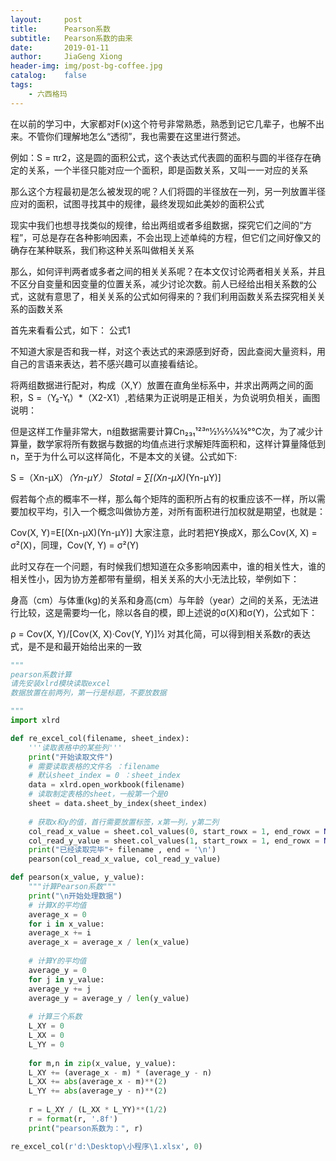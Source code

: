 ```yaml
---
layout:     post
title:      Pearson系数
subtitle:   Pearson系数的由来
date:       2019-01-11
author:     JiaGeng Xiong
header-img: img/post-bg-coffee.jpg
catalog:    false
tags:
    - 六西格玛
---
```

在以前的学习中，大家都对F(x)这个符号非常熟悉，熟悉到记它几辈子，也解不出来。不管你们理解地怎么“透彻”，我也需要在这里进行赘述。

例如：S = πr2，这是圆的面积公式，这个表达式代表圆的面积与圆的半径存在确定的关系，一个半径只能对应一个面积，即是函数关系，又叫一一对应的关系

那么这个方程最初是怎么被发现的呢？人们将圆的半径放在一列，另一列放置半径应对的面积，试图寻找其中的规律，最终发现如此美妙的面积公式

现实中我们也想寻找类似的规律，给出两组或者多组数据，探究它们之间的“方程”，可总是存在各种影响因素，不会出现上述单纯的方程，但它们之间好像又的确存在某种联系，我们称这种关系叫做相关关系

那么，如何评判两者或多者之间的相关关系呢？在本文仅讨论两者相关关系，并且不区分自变量和因变量的位置关系，减少讨论次数。前人已经给出相关系数的公式，这就有意思了，相关关系的公式如何得来的？我们利用函数关系去探究相关关系的函数关系

首先来看看公式，如下：
公式1

不知道大家是否和我一样，对这个表达式的来源感到好奇，因此查阅大量资料，用自己的言语来表达，若不感兴趣可以直接看结论。

将两组数据进行配对，构成（X,Y）放置在直角坐标系中，并求出两两之间的面积，S =（Y₂-Y₁）*（X2-X1）,若结果为正说明是正相关，为负说明负相关，画图说明：

但是这样工作量非常大，n组数据需要计算Cn₂₃₁¹²³ⁿ½⅓⅔¼¾°℃次，为了减少计算量，数学家将所有数据与数据的均值点进行求解矩阵面积和，这样计算量降低到n，至于为什么可以这样简化，不是本文的关键。公式如下:

S =（Xn-μX）*（Yn-μY）
Stotal = ∑[(Xn-μX)*(Yn-μY)]

假若每个点的概率不一样，那么每个矩阵的面积所占有的权重应该不一样，所以需要加权平均，引入一个概念叫做协方差，对所有面积进行加权就是期望，也就是：

Cov(X, Y)=E[(Xn-μX)(Yn-μY)]
大家注意，此时若把Y换成X，那么Cov(X, X) = σ²(X)，同理，Cov(Y, Y) = σ²(Y)

此时又存在一个问题，有时候我们想知道在众多影响因素中，谁的相关性大，谁的相关性小，因为协方差都带有量纲，相关关系的大小无法比较，举例如下：

身高（cm）与体重(kg)的关系和身高(cm）与年龄（year）之间的关系，无法进行比较，这是需要均一化，除以各自的模，即上述说的σ(X)和σ(Y)，公式如下：

ρ = Cov(X, Y)/[Cov(X, X)·Cov(Y, Y)]½
对其化简，可以得到相关系数r的表达式，是不是和最开始给出来的一致

```python
"""
pearson系数计算
请先安装xlrd模块读取excel
数据放置在前两列，第一行是标题，不要放数据

"""
import xlrd

def re_excel_col(filename, sheet_index):
    '''读取表格中的某些列'''
    print("开始读取文件")
    # 需要读取表格的文件名 ：filename
    # 默认sheet_index = 0 ：sheet_index
    data = xlrd.open_workbook(filename)
    # 读取制定表格的sheet，一般第一个是0
    sheet = data.sheet_by_index(sheet_index)
  
    # 获取x和y的值，首行需要放置标签，x第一列，y第二列
    col_read_x_value = sheet.col_values(0, start_rowx = 1, end_rowx = None)
    col_read_y_value = sheet.col_values(1, start_rowx = 1, end_rowx = None)
    print("已经读取完毕"+ filename , end = '\n')
    pearson(col_read_x_value, col_read_y_value)

def pearson(x_value, y_value):
    """计算Pearson系数"""
    print("\n开始处理数据")
    # 计算X的平均值
    average_x = 0
    for i in x_value:
    average_x += i
    average_x = average_x / len(x_value)
   
    # 计算Y的平均值
    average_y = 0
    for j in y_value:
    average_y += j
    average_y = average_y / len(y_value)
  
    # 计算三个系数
    L_XY = 0
    L_XX = 0
    L_YY = 0
  
    for m,n in zip(x_value, y_value):
    L_XY += (average_x - m) * (average_y - n)
    L_XX += abs(average_x - m)**(2)
    L_YY += abs(average_y - n)**(2)
  
    r = L_XY / (L_XX * L_YY)**(1/2)
    r = format(r, '.8f')
    print("pearson系数为：", r)

re_excel_col(r'd:\Desktop\小程序\1.xlsx', 0)
```

